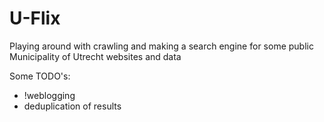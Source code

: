 # U-Flix
Playing around with crawling and making a search engine for some public Municipality of Utrecht websites and data

Some TODO's:
* !weblogging
* deduplication of results
